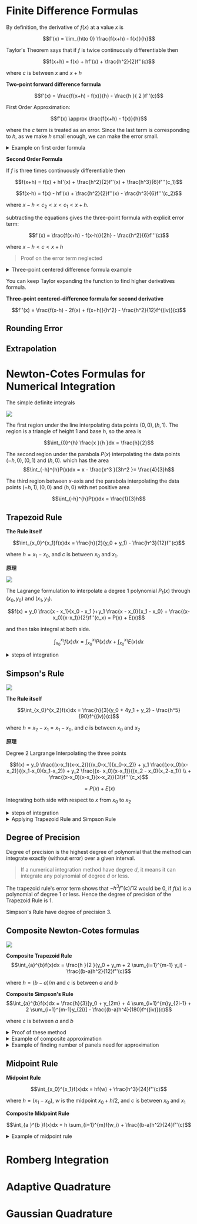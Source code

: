 # Finite Difference Formulas

By definition, the derivative of $f(x)$ at a value $x$ is 

$$f'(x) = \lim_{h\to 0} \frac{f(x+h) - f(x)}{h}$$

Taylor's Theorem says that if $f$ is twice continuously differentiable then

$$f(x+h) = f(x) + hf'(x) + \frac{h^2}{2}f''(c)$$

where $c$ is between $x$ and $x +h$

**Two-point forward difference formula** 

$$f'(x) = \frac{f(x+h) - f(x)}{h} - \frac{h }{ 2 }f''(c)$$

First Order Approximation:

$$f'(x) \approx \frac{f(x+h) - f(x)}{h}$$

where the $c$ term is treated as an error. Since the last term is corresponding to $h$, as we make $h$ small enough, we can make the error small.

<details>
<summary>Example on first order formula</summary>

![](./assets/imgs/5-firstorderexample.png)

</details>

**Second Order Formula** 

If $f$ is three times continuously differentiable then

$$f(x+h) = f(x) + hf'(x) + \frac{h^2}{2}f''(x) + \frac{h^3}{6}f'''(c_1)$$

$$f(x-h) = f(x) - hf'(x) + \frac{h^2}{2}f''(x) - \frac{h^3}{6}f'''(c_2)$$

where $x-h < c_2 < x < c_1 < x+h$.

subtracting the equations gives the three-point formula with explicit error term:

$$f'(x) = \frac{f(x+h) - f(x-h)}{2h} - \frac{h^2}{6}f'''(c)$$

where $x-h < c < x+h$

> Proof on the error term neglected

<details>
<summary>Three-point centered difference formula example</summary>

![](./assets/imgs/5-threepointexample.png)

</details>

You can keep Taylor expanding the function to find higher derivatives formula.

**Three-point centered-difference formula for second derivative** 

$$f''(x) = \frac{f(x-h) - 2f(x) + f(x+h)}{h^2} - \frac{h^2}{12}f^{(iv)}(c)$$

## Rounding Error

## Extrapolation

# Newton-Cotes Formulas for Numerical Integration

The simple definite integrals

![](./assets/imgs/5-simpledefiniteintegrals.png)

The first region under the line interpolating data points $(0,0), (h,1)$. The region is a triangle of height $1$ and base $h$, so the area is

$$\int_{0}^{h} \frac{x }{h }dx = \frac{h}{2}$$

The second region under the parabola $P(x)$ interpolating the data points $(-h,0), (0,1)$ and $(h,0)$. which has the area
$$\int_{-h}^{h}P(x)dx = x - \frac{x^3 }{3h^2 }= \frac{4}{3}h$$

The third region between $x$-axis and the parabola interpolating the data points $(-h, 1), (0,0)$ and $(h,0)$ with net positive area

$$\int_{-h}^{h}P(x)dx = \frac{1}{3}h$$

## Trapezoid Rule
**The Rule itself** 

$$\int_{x_0}^{x_1}f(x)dx = \frac{h}{2}(y_0 + y_1) - \frac{h^3}{12}f''(c)$$

where $h=x_1-x_0$, and $c$ is between $x_0$ and $x_1$.

**原理** 

![](./assets/imgs/5-trapezoidrule.png)

The Lagrange formulation to interpolate a degree 1 polynomial $P_1(x)$ through $(x_0, y_0)$ and $(x_1, y_1)$.

$$f(x) = y_0 \frac{x - x_1}{x_0 - x_1 }+y_1 \frac{x - x_0}{x_1 - x_0} + \frac{(x-x_0)(x-x_1)}{2!}f''(c_x) = P(x) + E(x)$$

and then take integral at both side.

$$\int_{x_0}^{x_1} f(x)dx = \int_{x_0}^{x_1}P(x)dx + \int_{x_0}^{x_1}E(x)dx$$

<details>
<summary>steps of integration</summary>

![](./assets/imgs/5-trapezoidintegration.png)
</details>

## Simpson's Rule

![](./assets/imgs/5-simpsonrule.png)

**The Rule itself** 

$$\int_{x_0}^{x_2}f(x)dx = \frac{h}{3}(y_0 + 4y_1 + y_2) - \frac{h^5}{90}f^{(iv)}(c)$$

where $h = x_2 - x_1 = x_1 - x_0$, and $c$ is between $x_0$ and $x_2$

**原理**

Degree 2 Largrange Interpolating the three points

$$f(x) = y_0 \frac{(x-x_1)(x-x_2)}{(x_0-x_1)(x_0-x_2)} + y_1 \frac{(x-x_0)(x-x_2)}{(x_1-x_0)(x_1-x_2)} + y_2 \frac{(x- x_0)(x-x_1)}{(x_2 - x_0)(x_2-x_1)} \\ + \frac{(x-x_0)(x-x_1)(x-x_2)}{3!}f'''(c_x)$$

$$= P(x) + E(x)$$

Integrating both side with respect to $x$ from $x_0$ to $x_2$

<details>
<summary>steps of integration</summary>

![](./assets/imgs/5-simpsonintegration.png)


</details>

<details>
<summary>Applying Trapezoid Rule and Simpson Rule</summary>

![](./assets/imgs/5-trapezoidruleandsimpson.png)

</details>

## Degree of Precision

Degree of precision is the highest degree of polynomial that the method can integrate exactly (without error) over a given interval.

> If a numerical integration method have degree $d$, it means it can integrate any polynomial of degree $d$ or less.

The trapezoid rule's error term shows that $-h^3 f''(c)/12$ would be 0, if $f(x)$ is a polynomial of degree 1 or less. Hence the degree of precision of the Trapezoid Rule is $1$.

Simpson's Rule have degree of precision 3.

## Composite Newton-Cotes formulas

![](./assets/imgs/5-compositeformulas.png)

**Composite Trapezoid Rule** 
$$\int_{a}^{b}f(x)dx = \frac{h }{2 }(y_0 + y_m + 2 \sum_{i=1}^{m-1} y_i) - \frac{(b-a)h^2}{12}f''(c)$$

where $h= (b-a)/m$ and $c$ is between $a$ and $b$

**Composite Simpson's Rule** 
$$\int_{a}^{b}f(x)dx = \frac{h}{3}[y_0 + y_{2m} + 4 \sum_{i=1}^{m}y_{2i-1} + 2 \sum_{i=1}^{m-1}y_{2i}] - \frac{(b-a)h^4}{180}f^{(iv)}(c)$$

where $c$ is between $a$ and $b$

<details>
<summary> Proof of these method</summary>

![](./assets/imgs/5-composite1.png)

![](./assets/imgs/5-composite2.png)

</details>

<details>
<summary>Example of composite approximation</summary>

![](./assets/imgs/5-exampleofcomposite.png)

</details>

<details>
<summary>Example of finding number of panels need for approximation</summary>

![](./assets/imgs/5-exampleofcomposite2.png)

</details>

## Midpoint Rule

**Midpoint Rule** 

$$\int_{x_0}^{x_1}f(x)dx = hf(w) + \frac{h^3}{24}f''(c)$$

where $h=(x_1-x_0)$, $w$ is the midpoint $x_0 + h/2$, and $c$ is between $x_0$ and $x_1$

**Composite Midpoint Rule** 

$$\int_{a }^{b }f(x)dx = h \sum_{i=1}^{m}f(w_i) + \frac{(b-a)h^2}{24}f''(c)$$

<details>
<summary>Example of midpoint rule</summary>

![](./assets/imgs/5-midpointrule.png)

</details>

# Romberg Integration

# Adaptive Quadrature

# Gaussian Quadrature
